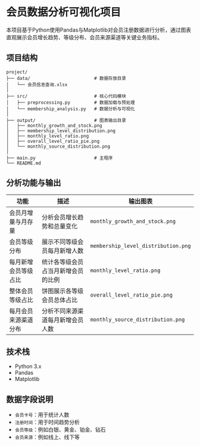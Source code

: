 # 会员数据分析可视化项目

本项目基于Python使用Pandas与Matplotlib对会员注册数据进行分析，通过图表直观展示会员增长趋势、等级分布、会员来源渠道等关键业务指标。

## 项目结构

```
project/
├── data/                        # 数据存放目录
│   └── 会员信息查询.xlsx
│
├── src/                         # 核心代码模块
│   ├── preprocessing.py         # 数据加载与预处理
│   └── membership_analysis.py   # 数据分析与可视化
│
├── output/                      # 图表输出目录
│   ├── monthly_growth_and_stock.png
│   ├── membership_level_distribution.png
│   ├── monthly_level_ratio.png
│   ├── overall_level_ratio_pie.png
│   └── monthly_source_distribution.png
│
├── main.py                      # 主程序
└── README.md
```

## 分析功能与输出

| 功能                 | 描述                               | 输出图表                            |
| -------------------- | ---------------------------------- | ----------------------------------- |
| 会员月增量与月存量   | 分析会员增长趋势和总量变化         | `monthly_growth_and_stock.png`      |
| 会员等级分布         | 展示不同等级会员每月新增人数       | `membership_level_distribution.png` |
| 每月新增会员等级占比 | 统计各等级会员占当月新增会员的比例 | `monthly_level_ratio.png`           |
| 整体会员等级占比     | 饼图展示各等级会员总体占比         | `overall_level_ratio_pie.png`       |
| 每月会员来源渠道分布 | 分析不同来源渠道每月新增会员人数   | `monthly_source_distribution.png`   |

## 技术栈

- Python 3.x
- Pandas
- Matplotlib

## 数据字段说明

- `会员卡号`：用于统计人数
- `注册时间`：用于时间趋势分析
- `会员等级`：例如白银、黄金、铂金、钻石
- `会员来源`：例如线上、线下等